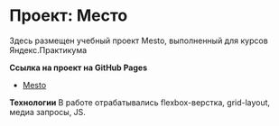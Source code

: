 # Проект: Место

Здесь размещен учебный проект Mesto, выполненный для курсов Яндекс.Практикума

**Ссылка на проект на GitHub Pages**
* [Mesto](https://revival1002.github.io/mesto/)

**Технологии**
В работе отрабатывались flexbox-верстка, grid-layout, медиа запросы, JS.

